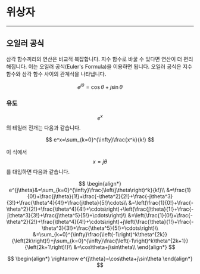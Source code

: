 # 위상자

---

## 오일러 공식

삼각 함수끼리의 연산은 비교적 복잡합니다. 지수 함수로 바꿀 수 있다면 연산이 더 편리해집니다. 이는 오일러 공식(Euler's Formula)을 이용하면 됩니다. 오일러 공식은 지수 함수와 삼각 함수 사이의 관계식을 나타냅니다.

$$
e^{j\theta}=\cos\theta+j\sin\theta
$$

### 유도

$$e^x$$의 테일러 전개는 다음과 같습니다.

$$
e^x=\sum_{k=0}^{\infty}\frac{x^k}{k!}
$$

이 식에서 $$x=j\theta$$를 대입하면 다음과 같습니다.

$$
\begin{align*}
		e^{j\theta}&=\sum_{k=0}^{\infty}\frac{\left(j\theta\right)^k}{k!}\\
		&=\frac{1}{0!}+\frac{j\theta}{1!}+\frac{-\theta^2}{2!}+\frac{-j\theta^3}{3!}+\frac{\theta^4}{4!}+\frac{j\theta}{5!}\cdots\\
		&=\left(\frac{1}{0!}+\frac{-\theta^2}{2!}+\frac{\theta^4}{4!}+\cdots\right)+\left(\frac{j\theta}{1!}+\frac{-j\theta^3}{3!}+\frac{j\theta^5}{5!}+\cdots\right)\\
		&=\left(\frac{1}{0!}+\frac{-\theta^2}{2!}+\frac{\theta^4}{4!}+\cdots\right)+j\left(\frac{\theta}{1!}+\frac{-\theta^3}{3!}+\frac{\theta^5}{5!}+\cdots\right)\\
		&=\sum_{k=0}^{\infty}\frac{\left(-1\right)^k\theta^{2k}}{\left(2k\right)!}+j\sum_{k=0}^{\infty}\frac{\left(-1\right)^k\theta^{2k+1}}{\left(2k+1\right)!}\\
		&=\cos\theta+j\sin\theta\\
	\end{align*}
 $$

 $$
 \begin{align*}
 \rightarrow e^{j\theta}=\cos\theta+j\sin\theta
 \end{align*}
 $$
